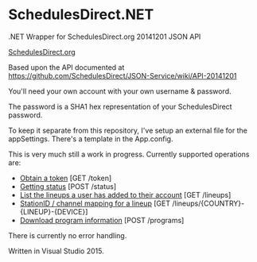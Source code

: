 # SchedulesDirect.NET
.NET Wrapper for SchedulesDirect.org 20141201 JSON API

<a href="http://www.schedulesdirect.org/">SchedulesDirect.org</a>

Based upon the API documented at <a href="https://github.com/SchedulesDirect/JSON-Service/wiki/API-20141201">https://github.com/SchedulesDirect/JSON-Service/wiki/API-20141201</a>

You'll need your own account with your own username & password.

The password is a SHA1 hex representation of your SchedulesDirect password.

To keep it separate from this repository, I've setup an external file for the appSettings.  There's a template in the App.config.

This is very much still a work in progress.
Currently supported operations are:
<ul>
<li><a href="https://github.com/SchedulesDirect/JSON-Service/wiki/API-20141201#obtain-a-token">Obtain a token</a> [GET /token]</li>
<li><a href="https://github.com/SchedulesDirect/JSON-Service/wiki/API-20141201#getting-status">Getting status</a> [POST /status]</li>
<li><a href="https://github.com/SchedulesDirect/JSON-Service/wiki/API-20141201#list-the-lineups-a-user-has-added-to-their-account">List the lineups a user has added to their account</a> [GET /lineups]</li>
<li><a href="https://github.com/SchedulesDirect/JSON-Service/wiki/API-20141201#stationid--channel-mapping-for-a-lineup">StationID / channel mapping for a lineup</a> [GET /lineups/{COUNTRY}-{LINEUP}-{DEVICE}]</li>
<li><a href="https://github.com/SchedulesDirect/JSON-Service/wiki/API-20141201#download-program-information">Download program information</a> [POST /programs]</li>
</ul>

There is currently no error handling.

Written in Visual Studio 2015.
